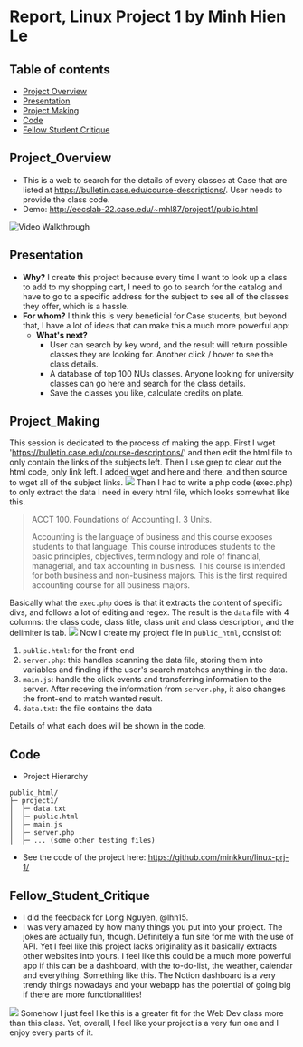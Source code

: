# Report, Linux Project 1 by Minh Hien Le
## Table of contents
- [Project Overview](#Project_Overview) 
- [Presentation](#Presentation)
- [Project Making](#Project_Making)
- [Code](#Code)
- [Fellow Student Critique](#Fellow_Student_Critique)


## Project_Overview
- This is a web to search for the details of every classes at Case that are listed at https://bulletin.case.edu/course-descriptions/. User needs to provide the class code.
- Demo: http://eecslab-22.case.edu/~mhl87/project1/public.html
<img src='https://i.imgur.com/WSwQEHo.gif' title='Video Walkthrough' width='' alt='Video Walkthrough' />

## Presentation
- **Why?** I create this project because every time I want to look up a class to add to my shopping cart, I need to go to search for the catalog and have to go to a specific address for the subject to see all of the classes they offer, which is a hassle.  
- **For whom?** I think this is very beneficial for Case students, but beyond that, I have a lot of ideas that can make this a much more powerful app:
	- **What's next?** 
		- User can search by key word, and the result will return possible classes they are looking for. Another click / hover to see the class details.
		- A database of top 100 NUs classes. Anyone looking for university classes can go here and search for the class details.
		- Save the classes you like, calculate credits on plate.

## Project_Making
This session is dedicated to the process of making the app.
First I wget 'https://bulletin.case.edu/course-descriptions/' and then edit the html file to only contain the links of the subjects left.
Then I use grep to clear out the html code, only link left. I added wget and here and there, and then source to wget all of the subject links.
<img src='https://i.imgur.com/QVkUUiJ.png'/>
Then I had to write a php code (exec.php) to only extract the data I need in every html file, which looks somewhat like this.

> ACCT 100. Foundations of Accounting I. 3 Units.
> 
> Accounting is the language of business and this course exposes
> students to that language. This course introduces students to the
> basic principles, objectives, terminology and role of financial,
> managerial, and tax accounting in business. This course is intended
> for both business and non-business majors. This is the first required
> accounting course for all business majors.

Basically what the `exec.php` does is that it extracts the content of specific divs, and follows a lot of editing and regex. The result is the `data` file with 4 columns: the class code, class title, class unit and class description, and the delimiter is tab.
<img src='https://i.imgur.com/6bzT2I7.png'>
Now I create my project file in `public_html`, consist of:
1. `public.html`: for the front-end
2. `server.php`: this handles scanning the data file, storing them into variables and finding if the user's search matches anything in the data.
3. `main.js`: handle the click events and transferring information to the server. After receving the information from `server.php`, it also changes the front-end to match wanted result.
4. `data.txt`: the file contains the data

Details of what each does will be shown in the code.

## Code
- Project Hierarchy
```
public_html/
├─ project1/
│  ├─ data.txt
│  ├─ public.html
│  ├─ main.js
│  ├─ server.php
│  ├─ ... (some other testing files)
```
- See the code of the project here: https://github.com/minkkun/linux-prj-1/

## Fellow_Student_Critique
- I did the feedback for Long Nguyen, @lhn15.
- I was very amazed by how many things you put into your project. The jokes are actually fun, though. Definitely a fun site for me with the use of API. Yet I feel like this project lacks originality as it basically extracts other websites into yours. I feel like this could be a much more powerful app if this can be a dashboard, with the to-do-list, the weather, calendar and everything. Something like this. The Notion dashboard is a very trendy things nowadays and your webapp has the potential of going big if there are more functionalities!
<img src='https://images.squarespace-cdn.com/content/v1/5a049a70be42d60e92dd8246/1618860571523-DJ13PONV3WXB1GBUD2AZ/aesthetic-notion-dashboards-14.png?format=1500w'>
 Somehow I just feel like this is a greater fit for the Web Dev class more than this class. Yet, overall, I feel like your project is a very fun one and I enjoy every parts of it.
